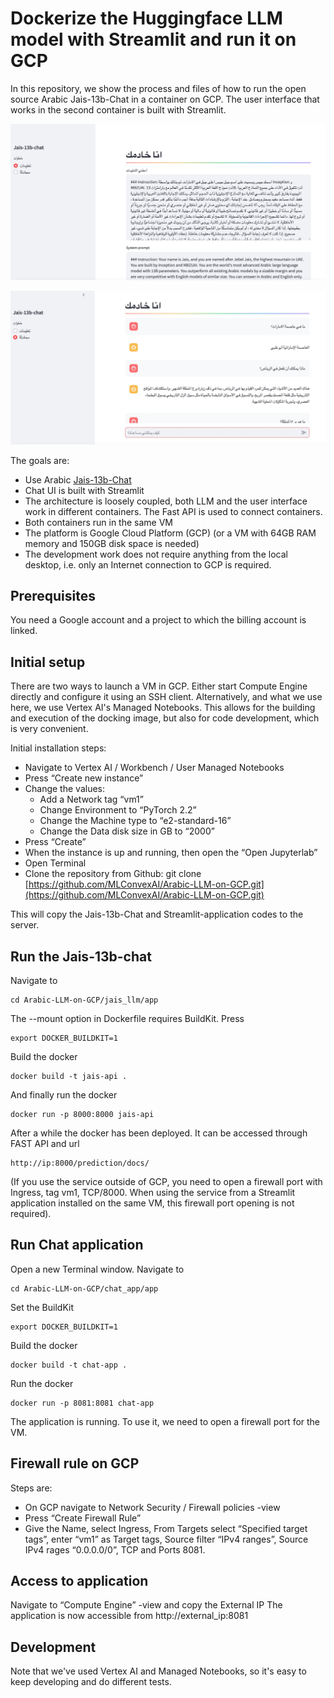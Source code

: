 # Dockerize the Huggingface LLM model with Streamlit and run it on GCP

In this repository, we show the process and files of how to run the open source Arabic Jais-13b-Chat in a container on GCP. The user interface that works in the second container is built with Streamlit.

![Arabic-LLM-on-GCP](docs/images/fig1.jpg)

![Arabic-LLM-on-GCP](docs/images/fig2.jpg)

The goals are:

- Use Arabic [Jais-13b-Chat](https://huggingface.co/core42/jais-13b) 
- Chat UI is built with Streamlit
- The architecture is loosely coupled, both LLM and the user interface work in different containers. The Fast API is used to connect containers.
- Both containers run in the same VM
- The platform is Google Cloud Platform (GCP) (or a VM with 64GB RAM memory and 150GB disk space is needed)
- The development work does not require anything from the local desktop, i.e. only an Internet connection to GCP is required.

## Prerequisites

You need a Google account and a project to which the billing account is linked.

## Initial setup

There are two ways to launch a VM in GCP. Either start Compute Engine directly and configure it using an SSH client. Alternatively, and what we use here, we use Vertex AI's Managed Notebooks. This allows for the building and execution of the docking image, but also for code development, which is very convenient.

Initial installation steps:
- Navigate to Vertex AI / Workbench / User Managed Notebooks
- Press “Create new instance”
- Change the values:
	- Add a Network tag “vm1”
	- Change Environment to “PyTorch 2.2”
	- Change the Machine type to “e2-standard-16”
	- Change the Data disk size in GB to “2000”
- Press “Create”
- When the instance is up and running, then open the “Open Jupyterlab”
- Open Terminal
- Clone the repository from Github: git clone  [https://github.com/MLConvexAI/Arabic-LLM-on-GCP.git](https://github.com/MLConvexAI/Arabic-LLM-on-GCP.git)

This will copy the Jais-13b-Chat and Streamlit-application codes to the server. 

## Run the Jais-13b-chat

Navigate to

```console
cd Arabic-LLM-on-GCP/jais_llm/app
```
The --mount option in Dockerfile requires BuildKit. Press

```console
export DOCKER_BUILDKIT=1 
```
Build the docker
```console
docker build -t jais-api .
```
And finally run the docker
```console
docker run -p 8000:8000 jais-api
```

After a while the docker has been deployed. It can be accessed through FAST API and url

```console
http://ip:8000/prediction/docs/
```
(If you use the service outside of GCP, you need to open a firewall port with Ingress, tag vm1, TCP/8000. When using the service from a Streamlit application installed on the same VM, this firewall port opening is not required).

## Run Chat application

Open a new Terminal window. Navigate to 

```console
cd Arabic-LLM-on-GCP/chat_app/app
```
Set the BuildKit

```console
export DOCKER_BUILDKIT=1 
```
Build the docker
```console
docker build -t chat-app .
```
Run the docker
```console
docker run -p 8081:8081 chat-app
```
The application is running. To use it, we need to open a firewall port for the VM.

## Firewall rule on GCP

Steps are:
- On GCP navigate to Network Security / Firewall policies -view
- Press “Create Firewall Rule”
- Give the Name, select Ingress, From Targets select “Specified target tags”, enter “vm1” as Target tags, Source filter “IPv4 ranges”, Source IPv4 rages “0.0.0.0/0”, TCP and Ports 8081.

## Access to application

Navigate to “Compute Engine” -view and copy the External IP
The application is now accessible from http://external_ip:8081

## Development

Note that we've used Vertex AI and Managed Notebooks, so it's easy to keep developing and do different tests.


